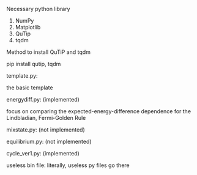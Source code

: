 Necessary python library

1. NumPy
2. Matplotlib
3. QuTip
4. tqdm

Method to install QuTiP and tqdm

pip install qutip, tqdm

template.py:

the basic template 

energydiff.py: (implemented)

focus on comparing the expected-energy-difference dependence for the Lindbladian, Fermi-Golden Rule

mixstate.py: (not implemented)

equilibrium.py: (not implemented)

cycle_ver1.py: (implemented)









useless bin file: literally, useless py files go there 
